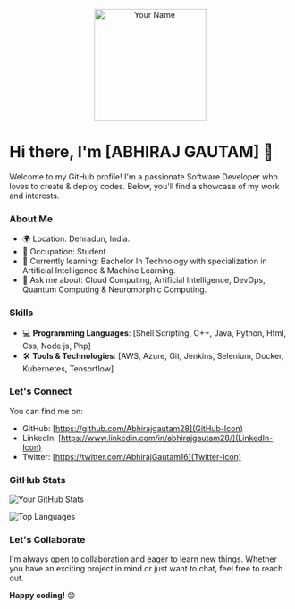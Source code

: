 <p align="center">
  <img src="your-profile-image-url" alt="Your Name" width="200">
</p>

# Hi there, I'm [ABHIRAJ GAUTAM] 👋

Welcome to my GitHub profile! I'm a passionate Software Developer who loves to create & deploy codes. Below, you'll find a showcase of my work and interests.

### About Me

- 🌍 Location: Dehradun, India.
- 💼 Occupation: Student
- 🌱 Currently learning: Bachelor In Technology with specialization in Artificial Intelligence & Machine Learning.
- 💬 Ask me about: Cloud Computing, Artificial Intelligence, DevOps, Quantum Computing & Neuromorphic Computing.

### Skills

- 💻 **Programming Languages**: [Shell Scripting, C++, Java, Python, Html, Css, Node js, Php]
- 🛠️ **Tools & Technologies**: [AWS, Azure, Git, Jenkins, Selenium, Docker, Kubernetes, Tensorflow]

### Let's Connect

You can find me on:

- GitHub: [https://github.com/Abhirajgautam28](GitHub-Icon)
- LinkedIn: [https://www.linkedin.com/in/abhirajgautam28/](LinkedIn-Icon)
- Twitter: [https://twitter.com/AbhirajGautam16](Twitter-Icon)

### GitHub Stats

![Your GitHub Stats](https://github-readme-stats.vercel.app/api?username=yourusername&show_icons=true&theme=radical)

![Top Languages](https://github-readme-stats.vercel.app/api/top-langs/?username=yourusername&layout=compact&theme=radical)

### Let's Collaborate

I'm always open to collaboration and eager to learn new things. Whether you have an exciting project in mind or just want to chat, feel free to reach out.

**Happy coding!** 😊

